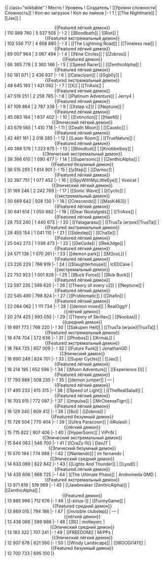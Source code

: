{| class="wikitable"
! Место
! Уровень
! Создатель
! [[Уровни сложности|Сложность]]
! Кол-во загрузок
! Кол-во лайков
|-
! 1
| [[The Nightmare]]
| [[Jax]]
| <center>{{Featured лёгкий демон}}</center>
| 110 989 760
| 5 537 505
|-
! 2
| [[Bloodbath]]
| [[Riot]]
| <center>{{Featured экстремальный демон}}</center>
| 102 556 717
| 4 658 880
|-
! 3
| [[The Lightning Road]]
| [[Timeless real]]
| <center>{{Featured лёгкий демон}}</center>
| 69 007 964
| 3 067 494
|-
! 4
| [[Nine Circles]]
| [[Zobros]]
| <center>{{Featured демон}}</center>
| 66 365 778
| 3 360 146
|-
! 5
| [[Speed Racer]]
| [[ZenthicAlpha]]
| <center>{{Featured лёгкий демон}}</center>
| 50 181 671
| 2 436 937
|-
! 6
| [[Cataclysm]]
| [[Ggb0y]]
| <center>{{Featured экстремальный демон}}</center>
| 48 645 193
| 1 421 092
|-
! 7
| [[X]]
| [[TriAxis]]
| <center>{{Featured лёгкий демон}}</center>
| 47 519 251
| 2 258 785
|-
! 8
| [[Platinum Adventure]]
| Jerry4
| <center>{{Featured лёгкий демон}}</center>
| 47 109 864
| 2 787 336
|-
! 9
| [[Xstep v2]]
| [[Neptune]]
| <center>{{Featured лёгкий демон}}</center>
| 45 083 184
| 1 637 402
|-
! 10
| [[Extinction]]
| [[HaoN]]
| <center>{{Эпический лёгкий демон}}</center>
| 43 679 565
| 1 410 718
|-
! 11
| [[Death Moon]]
| [[Caustic]]
| <center>{{Featured лёгкий демон}}</center>
| 42 461 161
| 2 016 285
|-
! 12
| [[Laser Room]]
| [[TrueNature]]
| <center>{{Featured лёгкий демон}}</center>
| 40 388 576
| 1 223 875
|-
! 13
| [[Bloodlust]]
| [[Knobbelboy]]
| <center>{{Эпический экстремальный демон}}</center>
| 38 366 610
| 1 090 477
|-
! 14
| [[Supersonic]]
| [[ZenthicAlpha]]
| <center>{{Featured безумный демон}}</center>
| 36 515 293
| 1 614 901
|-
! 15
| [[yStep]]
| [[Darnoc]]
| <center>{{Featured лёгкий демон}}</center>
| 32 397 751
| 1 077 452
|-
! 16
| [[iSpyWithMyLittleEye]]
| Voxicat
| <center>{{Эпический лёгкий демон}}</center>
| 31 169 246
| 2 242 769
|-
! 17
| [[Sonic Wave]]
| [[Cyclic]]
| <center>{{экстремальный демон}}</center>
| 30 669 642
| 928 130
|-
! 18
| [[Crescendo]]
| [[MasK463]]
| <center>{{Featured лёгкий демон}}</center>
| 30 641 614
| 1 050 882
|-
! 19
| [[Dear Nostalgists]]
| [[TriAxis]]
| <center>{{Featured лёгкий демон}}</center>
| 28 753 240
| 1 440 673
|-
! 20
| [[Yatagarasu]]
| [[TrusTa (игрок)|TrusTa]]
| <center>{{Featured экстремальный демон}}</center>
| 28 455 154
| 1 041 110
|-
! 21
| [[Sidestep]]
| [[ChaSe]]
| <center>{{Featured лёгкий демон}}</center>
| 25 042 273
| 1 038 473
|-
! 22
| [[DeCode]]
| [[Rek3dge]]
| <center>{{Featured лёгкий демон}}</center>
| 24 571 138
| 1 070 261
|-
! 23
| [[demon park]]
| [[M2coL]]
| <center>{{Featured лёгкий демон}}</center>
| 23 226 229
| 766 919
|-
! 24
| [[Slaughterhouse]]
| IcEDCave
| <center>{{экстремальный демон}}</center>
| 22 752 923
| 1 001 828
|-
! 25
| [[Buck Force]]
| [[Rob Buck]]
| <center>{{Featured лёгкий демон}}</center>
| 22 597 235
| 589 620
|-
! 26
| [[Theory of every v2]]
| [[Neptune]]
| <center>{{Featured лёгкий демон}}</center>
| 22 545 490
| 798 824
|-
! 27
| [[Problematic]]
| [[Dhafin]]
| <center>{{Featured лёгкий демон}}</center>
| 22 084 062
| 1 111 734
|-
! 28
| [[demon mixed]]
| RealOggY
| <center>{{лёгкий демон}}</center>
| 20 274 425
| 993 055
|-
! 29
| [[Theory of Skrillex]]
| [[Noobas]]
| <center>{{средний демон}}</center>
| 19 691 773
| 768 220
|-
! 30
| [[Sakupen Hell]]
| [[TrusTa (игрок)|TrusTa]]
| <center>{{Featured экстремальный демон}}</center>
| 19 474 704
| 572 636
|-
! 31
| [[Phobos]]
| [[KrmaL]]
| <center>{{Featured экстремальный демон}}</center>
| 18 784 725
| 657 009
|-
! 32
| [[Future Funk]]
| JonathanGD
| <center>{{Эпический демон}}</center>
| 18 690 248
| 824 701
|-
! 33
| [[Super Cycles]]
| [[Jax]]
| <center>{{Featured лёгкий демон}}</center>
| 18 214 195
| 652 596
|-
! 34
| [[Moon Adventure]]
| [[Experience D]]
| <center>{{Featured лёгкий демон}}</center>
| 17 793 989
| 508 235
|-
! 35
| [[demon jumper]]
| —
| <center>{{Featured лёгкий демон}}</center>
| 17 495 233
| 615 315
|-
! 36
| [[Speed of Light]]
| [[TheRealSalad]]
| <center>{{Featured лёгкий демон}}</center>
| 16 703 915
| 772 097
|-
! 37
| [[Impulse]]
| [[MrCheeseTigrr]]
| <center>{{Featured лёгкий демон}}</center>
| 16 129 340
| 809 412
|-
! 38
| [[8o]]
| [[Zobros]]
| <center>{{Featured безумный демон}}</center>
| 15 726 504
| 770 404
|-
! 39
| [[Ultra Paracosm]]
| iIiRulasiIi
| <center>{{лёгкий демон}}</center>
| 15 715 822
| 907 406
|-
! 40
| [[HyperSonic]]
| ViPriN
| <center>{{Эпический экстремальный демон}}</center>
| 15 644 063
| 546 700
|-
! 41
| [[CraZy III]]
| DavJT
| <center>{{Эпический безумный демон}}</center>
| 15 570 184
| 774 088
|-
! 42
| [[Nantendo]]
| im fernando
| <center>{{Эпический средний демон}}</center>
| 14 633 089
| 822 842
|-
! 43
| [[Lights And Thunder]]
| [[Lyod]]
| <center>{{Featured лёгкий демон}}</center>
| 14 435 606
| 668 725
|-
! 44
| [[The Ultimate Phase]]
| Andromeda GMD
| <center>{{Featured экстремальный демон}}</center>
| 13 971 819
| 519 969
|-
! 45
| [[Jawbreaker (ZenthicAlpha)]]
| [[ZenthicAlpha]]
| <center>{{Featured демон}}</center>
| 13 885 998
| 712 676
|-
! 46
| [[-sirius-]]
| [[FunnyGame]]
| <center>{{Featured средний демон}}</center>
| 13 869 015
| 794 186
|-
! 47
| [[invisible clubstep]]
| —
| <center>{{лёгкий демон}}</center>
| 13 438 066
| 599 988
|-
! 48
| [[B]]
| motleyorc
| <center>{{Эпический средний демон}}</center>
| 13 183 322
| 707 241
|-
! 49
| [[FREEDOM]]
| MrPPs
| <center>{{Эпический лёгкий демон}}</center>
| 12 907 678
| 621 590
|-
! 50
| [[Windy Landscape]]
| [[WOOGI1411]]
| <center>{{Featured безумный демон}}</center>
| 12 700 733
| 695 100
|}